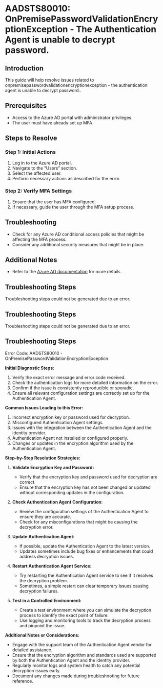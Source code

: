 # AADSTS80010: OnPremisePasswordValidationEncryptionException - The Authentication Agent is unable to decrypt password.

## Introduction

This guide will help resolve issues related to
onpremisepasswordvalidationencryptionexception - the authentication agent is
unable to decrypt password..

## Prerequisites

* Access to the Azure AD portal with administrator privileges.
* The user must have already set up MFA.

## Steps to Resolve

### Step 1: Initial Actions

1. Log in to the Azure AD portal.
2. Navigate to the "Users" section.
3. Select the affected user.
4. Perform necessary actions as described for the error.

### Step 2: Verify MFA Settings

1. Ensure that the user has MFA configured.
2. If necessary, guide the user through the MFA setup process.

## Troubleshooting

* Check for any Azure AD conditional access policies that might be affecting the
  MFA process.
* Consider any additional security measures that might be in place.

## Additional Notes

* Refer to the
  [Azure AD documentation](https://learn.microsoft.com/en-us/azure/active-directory/)
  for more details.

## Troubleshooting Steps

Troubleshooting steps could not be generated due to an error.

## Troubleshooting Steps

Troubleshooting steps could not be generated due to an error.

## Troubleshooting Steps

Error Code: AADSTS80010 - OnPremisePasswordValidationEncryptionException

**Initial Diagnostic Steps:**

1. Verify the exact error message and error code received.
2. Check the authentication logs for more detailed information on the error.
3. Confirm if the issue is consistently reproducible or sporadic.
4. Ensure all relevant configuration settings are correctly set up for the
   Authentication Agent.

**Common Issues Leading to this Error:**

1. Incorrect encryption key or password used for decryption.
2. Misconfigured Authentication Agent settings.
3. Issues with the integration between the Authentication Agent and the identity
   provider.
4. Authentication Agent not installed or configured properly.
5. Changes or updates in the encryption algorithm used by the Authentication
   Agent.

**Step-by-Step Resolution Strategies:**

1. **Validate Encryption Key and Password:**

   * Verify that the encryption key and password used for decryption are
     correct.
   * Ensure that the encryption key has not been changed or updated without
     corresponding updates in the configuration.

2. **Check Authentication Agent Configuration:**

   * Review the configuration settings of the Authentication Agent to ensure
     they are accurate.
   * Check for any misconfigurations that might be causing the decryption error.

3. **Update Authentication Agent:**

   * If possible, update the Authentication Agent to the latest version.
   * Updates sometimes include bug fixes or enhancements that could address
     decryption issues.

4. **Restart Authentication Agent Service:**

   * Try restarting the Authentication Agent service to see if it resolves the
     decryption problem.
   * Sometimes, a simple restart can clear temporary issues causing decryption
     failures.

5. **Test in a Controlled Environment:**
   * Create a test environment where you can simulate the decryption process to
     identify the exact point of failure.
   * Use logging and monitoring tools to track the decryption process and
     pinpoint the issue.

**Additional Notes or Considerations:**

* Engage with the support team of the Authentication Agent vendor for detailed
  assistance.
* Ensure that the encryption algorithm and standards used are supported by both
  the Authentication Agent and the identity provider.
* Regularly monitor logs and system health to catch any potential decryption
  issues early.
* Document any changes made during troubleshooting for future reference.
